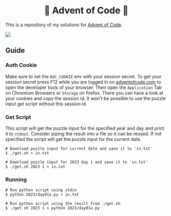 <h1 align="center">🎄 Advent of Code 🎄</h1>

This is a repository of my solutions for [Advent of Code](https://adventofcode.com/).

![](https://img.shields.io/badge/2023%20Puzzles-7/25-lightpink?style=for-the-badge)

## Guide

### Auth Cookie

Make sure to set the `AOC_COOKIE` env with your session secret.
To get your session secret press F12 while you are logged in on [adventofcode.com](https://adventofcode.com/) to open the developer tools of your browser.
Then open the `Application` Tab on Chromium Browsers or `Storage` on firefox. There you can have a look at your cookies and copy the session id.
It won't be possible to use the puzzle input get script without this session id.

### Get Script

This script will get the puzzle input for the specified year and day and print it to `stdout`.
Consider piping the result into a file so it can be reused.
If not specified the script will get the puzzle input for the current date.

```shell
# Download puzzle input for current date and save it to 'in.txt'
$ ./get.sh > in.txt

# Download puzzle input for 2023 day 1 and save it to 'in.txt'
$ ./get.sh 2023 1 > in.txt
```

### Running

```shell
# Run python script using stdin
$ python 2023/day01a.py < in.txt

# Run python script using the result from ./get.sh
$ ./get.sh 2023 1 > python 2023/day01a.py
```
